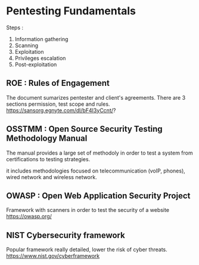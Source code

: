 # Pentesting Fundamentals
Steps : 
1. Information gathering
2. Scanning
3. Exploitation
4. Privileges escalation
5. Post-exploitation

## ROE : Rules of Engagement
The document sumarizes pentester and client's agreements. There are 3 sections permission, test scope and rules.  
https://sansorg.egnyte.com/dl/bF4I3yCcnt/?

## OSSTMM : Open Source Security Testing Methodology Manual
The manual provides a large set of methodoly in order to test a system from certifications to testing strategies.  

it includes methodologies focused on telecommunication (voIP, phones), wired network and wireless network.

## OWASP : Open Web Application Security Project
Framework with scanners in order to test the security of a website  
https://owasp.org/

## NIST Cybersecurity framework
Popular framework really detailed, lower the risk of cyber threats.  
https://www.nist.gov/cyberframework